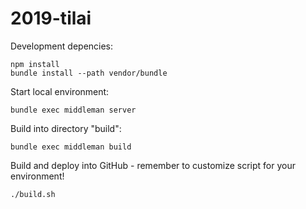 # 2019-tilai

Development depencies:
```
npm install
bundle install --path vendor/bundle
```

Start local environment:
```
bundle exec middleman server
```

Build into directory "build":
```
bundle exec middleman build
```

Build and deploy into GitHub - remember to customize script for your environment!
```
./build.sh 
```
